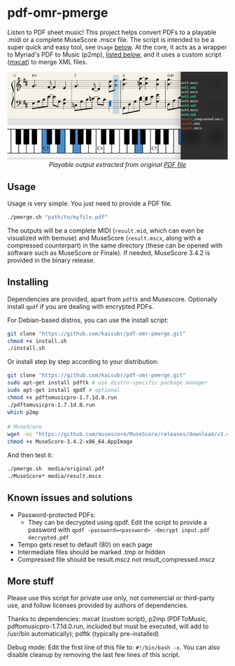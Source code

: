 # pdf-omr-pmerge
_Listen_ to PDF sheet music! This project helps convert PDFs to a playable .midi or a complete MuseScore .mscx file. The script is intended to be a super quick and easy tool, see `Usage` [below](#usage). At the core, it acts as a wrapper to Myriad's PDF to Music (p2mp), [listed below](#more-stuff), and it uses a custom script ([mxcat](https://github.com/kaisubr/mxcat)) to merge XML files.
<p align="center">
  <img src="media/sample_out.png" style="text-align: center" />
  </br>
  <i>Playable output extracted from original <a href="https://github.com/kaisubr/pdf-omr-pmerge/raw/master/media/original.pdf">PDF file</a></i>
</p>

## Usage
Usage is very simple. You just need to provide a PDF file. 

```bash
./pmerge.sh "path/to/myfile.pdf"
```

The outputs will be a complete MIDI (`result.mid`, which can even be visualized with bemuse) and MuseScore (`result.mscx`, along with a compressed counterpart) in the same directory (these can be opened with software such as MuseScore or Finale). If needed, MuseScore 3.4.2 is provided in the binary release.

<!--
## Releases
Download from the release pane, and run `install.sh`:
```bash
./install.sh
```
-->

## Installing
Dependencies are provided, apart from `pdftk` and Musescore. Optionally install `qpdf` if you are dealing with encrypted PDFs.

For Debian-based distros, you can use the install script:
```bash
git clone "https://github.com/kaisubr/pdf-omr-pmerge.git"
chmod +x install.sh
./install.sh
```

Or install step by step according to your distribution:
```bash
git clone "https://github.com/kaisubr/pdf-omr-pmerge.git"
sudo apt-get install pdftk # use distro-specific package manager
sudo apt-get install qpdf # optional
chmod +x pdftomusicpro-1.7.1d.0.run
./pdftomusicpro-1.7.1d.0.run
which p2mp

# MuseScore
wget -nc "https://github.com/musescore/MuseScore/releases/download/v3.4.2/MuseScore-3.4.2-x86_64.AppImage"
chmod +x MuseScore-3.4.2-x86_64.AppImage
```

And then test it:
```bash
./pmerge.sh  media/original.pdf
./MuseScore* media/result.mscx
```

## Known issues and solutions
* Password-protected PDFs:
     - They can be decrypted using qpdf. Edit the script to provide a password with `qpdf -password=<password> -decrypt input.pdf decrypted.pdf`
* Tempo gets reset to default (80) on each page
* Intermediate files should be marked .tmp or hidden
* Compressed file should be result.mscz not result_compressed.mscz

## More stuff
Please use this script for private use only, not commercial or third-party use, and follow licenses provided by authors of dependencies.

Thanks to dependencies: mxcat (custom script), p2mp (PDFToMusic, pdftomusicpro-1.7.1d.0.run, included but must be executed, will add to /usr/bin automatically); pdftk (typically pre-installed)
 
Debug mode: Edit the first line of this file to: `#!/bin/bash -x`. You can also disable cleanup by removing the last few lines of this script.

<!-- cd musicxml && clear && echo -e "\n\n\n\n\n" && ls -1 && cd .. && ls | grep "mid" && echo -e "\n\n\n\n\n\n\n\n" -->
